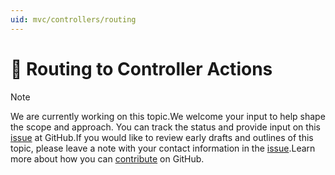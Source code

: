 ```yaml
---
uid: mvc/controllers/routing
---
```

  # 🔧 Routing to Controller Actions

> [!NOTE]
> We are currently working on this topic.We welcome your input to help shape the scope and approach. You can track the status and provide input on this [issue](https://github.com/aspnet/Docs/issues/117) at GitHub.If you would like to review early drafts and outlines of this topic, please leave a note with your contact information in the [issue](https://github.com/aspnet/Docs/issues/117).Learn more about how you can [contribute](https://github.com/aspnet/Docs/blob/master/CONTRIBUTING.md) on GitHub.
